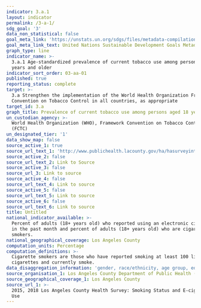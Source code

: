 ```yaml
---
indicator: 3.a.1
layout: indicator
permalink: /3-a-1/
sdg_goal: '3'
data_non_statistical: false
goal_meta_link: 'https://unstats.un.org/sdgs/files/metadata-compilation/Metadata-Goal-3.pdf'
goal_meta_link_text: United Nations Sustainable Development Goals Metadata (PDF 866 KB)
graph_type: line
indicator_name: >-
  3.a.1 Age-standardized prevalence of current tobacco use among persons aged 15
  years and older
indicator_sort_order: 03-aa-01
published: true
reporting_status: complete
target: >-
  3.a Strengthen the implementation of the World Health Organization Framework
  Convention on Tobacco Control in all countries, as appropriate
target_id: 3.a
graph_title: Prevalence of current tobacco use among persons aged 18 years and older
un_custodian_agency: >-
  World Health Organization (WHO), Framework Convention on Tobacco Control
  (FCTC)
un_designated_tier: '1'
data_show_map: false
source_active_1: true
source_url_text_1: 'http://www.publichealth.lacounty.gov/ha/hasurveyintro.htm'
source_active_2: false
source_url_text_2: Link to Source
source_active_3: false
source_url_3: Link to source
source_active_4: false
source_url_text_4: Link to source
source_active_5: false
source_url_text_5: Link to source
source_active_6: false
source_url_text_6: Link to source
title: Untitled
national_indicator_available: >-
  Percent of adults (18+ years old) who reported using an electronic cigarette
  in the past month and percent of adults (18+ years old) who are cigarette
  smokers. 
national_geographical_coverage: Los Angeles County
computation_units: Percentage
computation_definitions: >-
  Cigarette smokers are those who have reported smoking at least 100 lifetime
  cigarettes and currently smoke.
data_disaggregation_information: 'gender, race/ethnicity, age group, education attainment'
source_organisation_1: Los Angeles County Department of Public Health (DPH)
source_geographical_coverage_1: Los Angeles County
source_url_1: >-
  2015, 2018 Los Angeles County Health Survey: Smoking Status and E-cigarette
  Use
---
```

